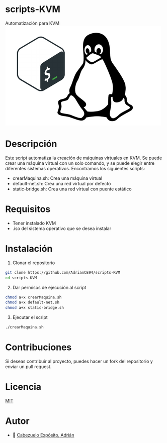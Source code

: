 # scripts-KVM
Automatización para KVM
![portada](img/descarga.png)
# Descripción
Este script automatiza la creación de máquinas virtuales en KVM. Se puede crear una máquina virtual con un solo comando, y se puede elegir entre diferentes sistemas operativos.
Encontramos los siguientes scripts:
- crearMaquina.sh: Crea una máquina virtual
- default-net.sh: Crea una red virtual por defecto
- static-bridge.sh: Crea una red virtual con puente estático
# Requisitos
- Tener instalado KVM
- .iso del sistema operativo que se desea instalar

# Instalación
1. Clonar el repositorio
```bash
git clone https://github.com/AdrianCE94/scripts-KVM
cd scripts-KVM
```
2. Dar permisos de ejecución al script
```bash
chmod a+x crearMaquina.sh
chmod a+x default-net.sh
chmod a+x static-bridge.sh
```
3. Ejecutar el script
```bash
./crearMaquina.sh
```

# Contribuciones
Si deseas contribuir al proyecto, puedes hacer un fork del repositorio y enviar un pull request.


# Licencia
[MIT](https://choosealicense.com/licenses/mit/)

# Autor
* :pushpin: [Cabezuelo Expósito, Adrián](https://github.com/AdrianCE94)